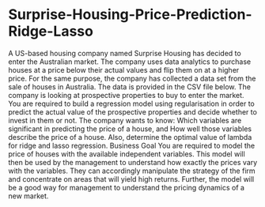 # Surprise-Housing-Price-Prediction-Ridge-Lasso
A US-based housing company named Surprise Housing has decided to enter the Australian market. The company uses data analytics to purchase houses at a price below their actual values and flip them on at a higher price. For the same purpose, the company has collected a data set from the sale of houses in Australia. The data is provided in the CSV file below.  The company is looking at prospective properties to buy to enter the market. You are required to build a regression model using regularisation in order to predict the actual value of the prospective properties and decide whether to invest in them or not.  The company wants to know:  Which variables are significant in predicting the price of a house, and  How well those variables describe the price of a house.  Also, determine the optimal value of lambda for ridge and lasso regression.  Business Goal  You are required to model the price of houses with the available independent variables. This model will then be used by the management to understand how exactly the prices vary with the variables. They can accordingly manipulate the strategy of the firm and concentrate on areas that will yield high returns. Further, the model will be a good way for management to understand the pricing dynamics of a new market.
